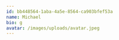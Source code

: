```yaml
---
id: bb448564-1aba-4a5e-8564-ca903bfef53a
name: Michael
bio: g
avatar: /images/uploads/avatar.jpeg
---
```


